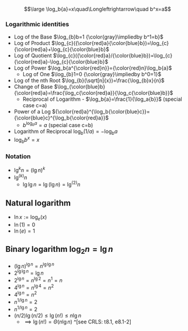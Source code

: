 $$\large \log_b{a}=x\quad\Longleftrightarrow\quad b^x=a$$
### Logarithmic identities

- Log of the Base    $\log_{b}b=1 {\color{gray}\impliedby b^1=b}$
- Log of Product   $\log_{c}({\color{red}a}{\color{blue}b})=\log_{c}{\color{red}a}+\log_{c}{\color{blue}b}$  
- Log of Quotient  $\log_{c}({\color{red}a}/{\color{blue}b})=\log_{c}{\color{red}a}-\log_{c}{\color{blue}b}$ 
- Log of Power     $\log_b{a^{\color{red}n}}={\color{red}n}\log_b{a}$
	- Log of One $\log_{b}1=0 {\color{gray}\impliedby b^0=1}$
- Log of the nth Root  $\log_{b}(\sqrt[n]{x})=\frac{\log_{b}x}{n}$           
- Change of Base     $\log_{\color{blue}b}{\color{red}a}=\frac{\log_c{\color{red}a}}{\log_c{\color{blue}b}}$ 
	- Reciprocal of Logarithm - $\log_b{a}=\frac{1}{\log_a{b}}$ (special case c=a)
- Power of a Log ${\color{red}a}^{\log_b{\color{blue}c}}={\color{blue}c}^{\log_b{\color{red}a}}$ 
	- $b^{\log_b{a}}=a$ (special case c=b)
- Logarithm of Reciprocal $\log_b{(1/a)}=-\log_b{a}$
- $\log_{b}{b^x}=x$

### Notation 

- $\lg^{k}{n}=(\lg{n})^k$
- $\lg^{(k)}{n}$
	- $\lg{\lg{n}}=\lg({\lg{n}})=\lg^{(2)}{n}$


## Natural logarithm

- $\ln {x}:=\log _{e}{(x)}$
- $\ln(1)=0$
- $\ln(e)=1$



## Binary logarithm $\log_2{n}=\lg{n}$

- $(\lg{n})^{\lg{n}}=n^{\lg\lg{n}}$
- $2^{\lg\lg{n}}=\lg{n}$
- $2^{\lg{n}}={n^{\lg{2}}}={n^1}=n$
- $4^{\lg{n}}={n^{\lg{4}}}={n^2}$
- $4^{\lg{n}}={n^2}$
- $n^{1/\lg{n}}=2$
- $n^{1/\lg{n}}=2$
- $(n/2)\lg(n/2)\leq\lg{(n!)}\leq{n\lg{n}}$
	- $\implies\lg(n!)=\Theta{(n\lg{n})}$ ^[see CRLS: t8.1, e8.1-2]

